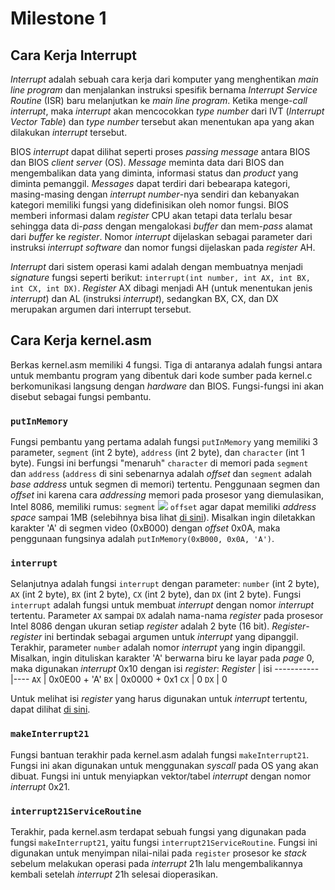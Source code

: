 # Milestone 1

## Cara Kerja Interrupt
_Interrupt_ adalah sebuah cara kerja dari komputer yang menghentikan _main line
program_ dan menjalankan instruksi spesifik bernama _Interrupt Service Routine_
(ISR) baru melanjutkan ke _main line program_. Ketika menge-_call interrupt_,
maka _interrupt_ akan mencocokkan _type number_ dari IVT (_Interrupt Vector
Table_) dan _type number_ tersebut akan menentukan apa yang akan dilakukan
_interrupt_ tersebut.

BIOS _interrupt_ dapat dilihat seperti proses _passing message_ antara BIOS dan
BIOS _client server_ (OS). _Message_ meminta data dari BIOS dan mengembalikan
data yang diminta, informasi status dan _product_ yang diminta pemanggil.
_Messages_ dapat terdiri dari bebearapa kategori, masing-masing dengan
_interrupt number_-nya sendiri dan kebanyakan kategori memiliki fungsi yang
didefinisikan oleh nomor fungsi. BIOS memberi informasi dalam _register_ CPU
akan tetapi data terlalu besar sehingga data di-_pass_ dengan mengalokasi
_buffer_ dan mem-_pass_ alamat dari _buffer_ ke _register_. Nomor _interrupt_
dijelaskan sebagai parameter dari instruksi _interrupt software_ dan nomor
fungsi dijelaskan pada _register_ AH.

_Interrupt_ dari sistem operasi kami adalah dengan membuatnya menjadi
_signature_ fungsi seperti berikut: `interrupt(int number, int AX, int BX, int
CX, int DX)`. _Register_ AX dibagi menjadi AH (untuk menentukan jenis
_interrupt_) dan AL (instruksi _interrupt_), sedangkan BX, CX, dan DX
merupakan argumen dari interrupt tersebut.

## Cara Kerja kernel.asm
Berkas kernel.asm memiliki 4 fungsi. Tiga di antaranya adalah fungsi antara
untuk membantu program yang dibentuk dari kode sumber pada kernel.c
berkomunikasi langsung dengan _hardware_ dan BIOS. Fungsi-fungsi ini akan
disebut sebagai fungsi pembantu.

### `putInMemory`
Fungsi pembantu yang pertama adalah fungsi `putInMemory` yang memiliki 3
parameter, `segment` (int 2 byte), `address` (int 2 byte), dan `character`
(int 1 byte). Fungsi ini berfungsi "menaruh" `character` di memori pada
`segment` dan `address` (`address` di sini sebenarnya adalah _offset_ dan
`segment` adalah _base address_ untuk segmen di memori) tertentu. Penggunaan
segmen dan _offset_ ini karena cara _addressing_ memori pada prosesor yang
diemulasikan, Intel 8086, memiliki rumus: `segment`
<img src="https://render.githubusercontent.com/render/math?math=\times%202^4%20%2B"/>
`offset` agar dapat memiliki _address space_ sampai 1MB (selebihnya bisa lihat
[di sini](https://www.sciencedirect.com/topics/engineering/address-offset)).
Misalkan ingin diletakkan karakter 'A' di segmen video (0xB000) dengan _offset_
0x0A, maka penggunaan fungsinya adalah `putInMemory(0xB000, 0x0A, 'A')`.

### `interrupt`
Selanjutnya adalah fungsi `interrupt` dengan parameter: `number` (int 2 byte),
`AX` (int 2 byte), `BX` (int 2 byte), `CX` (int 2 byte), dan `DX` (int 2 byte).
Fungsi `interrupt` adalah fungsi untuk membuat _interrupt_ dengan nomor
_interrupt_ tertentu. Parameter `AX` sampai `DX` adalah nama-nama _register_
pada prosesor Intel 8086 dengan ukuran setiap _register_ adalah 2 byte (16
bit). _Register_-_register_ ini bertindak sebagai argumen untuk _interrupt_
yang dipanggil. Terakhir, parameter `number` adalah nomor _interrupt_ yang
ingin dipanggil. Misalkan, ingin dituliskan karakter 'A' berwarna biru ke layar
pada _page_ 0, maka digunakan _interrupt_ 0x10 dengan isi _register_:
_Register_ | isi
-----------|----
`AX` | 0x0E00 + 'A'
`BX` | 0x0000 + 0x1
`CX` | 0
`DX` | 0

Untuk melihat isi _register_ yang harus digunakan untuk _interrupt_ tertentu,
dapat dilihat [di
sini](http://www.oldlinux.org/Linux.old/docs/interrupts/int-html/int.htm).

### `makeInterrupt21`
Fungsi bantuan terakhir pada kernel.asm adalah fungsi `makeInterrupt21`. Fungsi
ini akan digunakan untuk menggunakan _syscall_ pada OS yang akan dibuat.
Fungsi ini untuk menyiapkan vektor/tabel _interrupt_ dengan nomor _interrupt_
0x21.

### `interrupt21ServiceRoutine`
Terakhir, pada kernel.asm terdapat sebuah fungsi yang digunakan pada fungsi
`makeInterrupt21`, yaitu fungsi `interrupt21ServiceRoutine`. Fungsi ini
digunakan untuk menyimpan nilai-nilai pada `register` prosesor ke _stack_
sebelum melakukan operasi pada _interrupt_ 21h lalu mengembalikannya kembali
setelah _interrupt_ 21h selesai dioperasikan.
